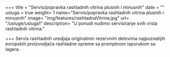 +++
title = "Servis/popravka rashladnih vitrina plusnih i minusnih"
date = ""
usluga = true
weight= 1
name="Servis/popravka rashladnih vitrina plusnih i minusnih"
image= "img/features/rashladnaVitrina.jpg"
url= "/usluge/usluga1"
description= "U ponudi nudimo servisiranje svih vrsta rashladnih vitrina."

+++
Servis rashladnih uredjaja originalnim rezervnim delovima najpoznatijih evropskih proizvodjača rashladne opreme sa promptnom isporukom sa lagera.